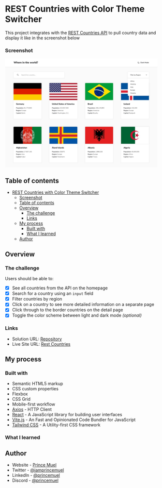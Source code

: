 # REST Countries with Color Theme Switcher

This project integrates with the [REST Countries API](https://restcountries.com) to pull country data and display it like in the screenshot below

### Screenshot

![Screenshot](./screenshot.jpg)

## Table of contents

- [REST Countries with Color Theme Switcher](#rest-countries-with-color-theme-switcher)
    - [Screenshot](#screenshot)
  - [Table of contents](#table-of-contents)
  - [Overview](#overview)
    - [The challenge](#the-challenge)
    - [Links](#links)
  - [My process](#my-process)
    - [Built with](#built-with)
    - [What I learned](#what-i-learned)
  - [Author](#author)

## Overview

### The challenge

Users should be able to:

- [x] See all countries from the API on the homepage
- [x] Search for a country using an `input` field
- [x] Filter countries by region
- [x] Click on a country to see more detailed information on a separate page
- [x] Click through to the border countries on the detail page
- [x] Toggle the color scheme between light and dark mode _(optional)_

### Links

- Solution URL: [Repository](https://github.com/princemuel/rest-countries)
- Live Site URL: [Rest Countries](http://rest-countries-mocha.vercel.app/)

## My process

### Built with

- Semantic HTML5 markup
- CSS custom properties
- Flexbox
- CSS Grid
- Mobile-first workflow
- [Axios](https://axios-http.com/docs/intro) - HTTP Client
- [React](https://beta.reactjs.org/) - A JavaScript library for building user interfaces
- [Vite.js](https://vitejs.dev/guide/) - An Fast and Opinionated Code Bundler for JavaScript
- [Tailwind CSS](https://tailwindcss.com/docs/installation) - A Utility-first CSS framework

### What I learned

## Author

- Website - [Prince Muel](https://princemuel.vercel.app)
- Twitter - [@iamprincemuel](https://www.twitter.com/iamprincemuel)
- LinkedIn - [@princemuel](https://www.linkedin.com/in/princemuel)
- Discord - [@princemuel](https://discordapp.com/users/princemuel#3896)
